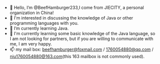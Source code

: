 - 👋 Hello, I’m @BeefHamburger233,I come from JIECITY, a personal organization in China!
- 👀 I'm interested in discussing the knowledge of Java or other programming languages with you.
- 🌱 I’m currently learning Java.
- 💞️ I'm currently learning some basic knowledge of the Java language, so I am not looking for partners, but if you are willing to communicate with me, I am very happy.
- 📫 my mail box: beefhamburger@foxmail.com / 1760054880@qq.com / niu1760054880@163.com(this 163 mailbox is not commonly used).

<!---
BeefHamburger233/BeefHamburger233 is a ✨ special ✨ repository because its `README.md` (this file) appears on your GitHub profile.
You can click the Preview link to take a look at your changes.
--->
